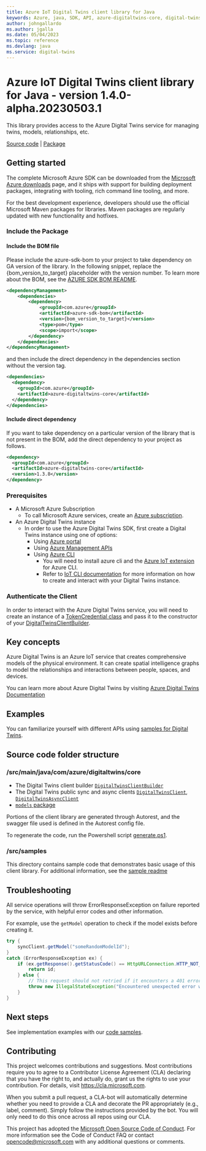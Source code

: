 ```yaml
---
title: Azure IoT Digital Twins client library for Java
keywords: Azure, java, SDK, API, azure-digitaltwins-core, digital-twins
author: johngallardo
ms.author: jgalla
ms.date: 05/04/2023
ms.topic: reference
ms.devlang: java
ms.service: digital-twins
---
```

# Azure IoT Digital Twins client library for Java - version 1.4.0-alpha.20230503.1 


This library provides access to the Azure Digital Twins service for managing twins, models, relationships, etc.

  [Source code][source] | [Package](https://search.maven.org/artifact/com.azure/azure-digitaltwins-core)

## Getting started

The complete Microsoft Azure SDK can be downloaded from the [Microsoft Azure downloads][microsoft_sdk_download] page, and it ships with support for building deployment packages, integrating with tooling, rich command line tooling, and more.

For the best development experience, developers should use the official Microsoft Maven packages for libraries. Maven packages are regularly updated with new functionality and hotfixes.

### Include the Package
#### Include the BOM file

Please include the azure-sdk-bom to your project to take dependency on GA version of the library. In the following snippet, replace the {bom_version_to_target} placeholder with the version number.
To learn more about the BOM, see the [AZURE SDK BOM README](https://github.com/Azure/azure-sdk-for-java/blob/main/sdk/boms/azure-sdk-bom/README.md).

```xml
<dependencyManagement>
    <dependencies>
        <dependency>
            <groupId>com.azure</groupId>
            <artifactId>azure-sdk-bom</artifactId>
            <version>{bom_version_to_target}</version>
            <type>pom</type>
            <scope>import</scope>
        </dependency>
    </dependencies>
</dependencyManagement>
```
and then include the direct dependency in the dependencies section without the version tag.

```xml
<dependencies>
  <dependency>
    <groupId>com.azure</groupId>
    <artifactId>azure-digitaltwins-core</artifactId>
  </dependency>
</dependencies>
```

#### Include direct dependency
If you want to take dependency on a particular version of the library that is not present in the BOM,
add the direct dependency to your project as follows.


[//]: # ({x-version-update-start;com.azure:azure-digitaltwins-core;current})

```xml
<dependency>
  <groupId>com.azure</groupId>
  <artifactId>azure-digitaltwins-core</artifactId>
  <version>1.3.8</version>
</dependency>
```

[//]: # ({x-version-update-end})

### Prerequisites

- A Microsoft Azure Subscription
  - To call Microsoft Azure services, create an [Azure subscription][azure_sub].
- An Azure Digital Twins instance
  - In order to use the Azure Digital Twins SDK, first create a Digital Twins instance using one of options:
    - Using [Azure portal][azure_portal]
    - Using [Azure Management APIs][azure_rest_api]
    - Using [Azure CLI][azure_cli]
      - You will need to install azure cli and the [Azure IoT extension][iot_cli_extension] for Azure CLI.
      - Refer to [IoT CLI documentation][iot_cli_doc] for more information on how to create and interact with your Digital Twins instance.

### Authenticate the Client

In order to interact with the Azure Digital Twins service, you will need to create an instance of a [TokenCredential class][token_credential] and pass it to the constructor of your [DigitalTwinsClientBuilder](https://github.com/Azure/azure-sdk-for-java/blob/main/sdk/digitaltwins/azure-digitaltwins-core/src/main/java/com/azure/digitaltwins/core/DigitalTwinsClientBuilder.java).

## Key concepts

Azure Digital Twins is an Azure IoT service that creates comprehensive models of the physical environment.
It can create spatial intelligence graphs to model the relationships and interactions between people, spaces, and devices.

You can learn more about Azure Digital Twins by visiting [Azure Digital Twins Documentation][digital_twins_documentation]

## Examples

You can familiarize yourself with different APIs using [samples for Digital Twins](https://github.com/Azure/azure-sdk-for-java/tree/main/sdk/digitaltwins/azure-digitaltwins-core/src/samples).

## Source code folder structure

### /src/main/java/com/azure/digitaltwins/core

- The Digital Twins client builder [`DigitalTwinsClientBuilder`](https://github.com/Azure/azure-sdk-for-java/blob/main/sdk/digitaltwins/azure-digitaltwins-core/src/main/java/com/azure/digitaltwins/core/DigitalTwinsClientBuilder.java)
- The Digital Twins public sync and async clients [`DigitalTwinsClient`](https://github.com/Azure/azure-sdk-for-java/blob/main/sdk/digitaltwins/azure-digitaltwins-core/src/main/java/com/azure/digitaltwins/core/DigitalTwinsClient.java), [`DigitalTwinsAsyncClient`](https://github.com/Azure/azure-sdk-for-java/blob/main/sdk/digitaltwins/azure-digitaltwins-core/src/main/java/com/azure/digitaltwins/core/DigitalTwinsAsyncClient.java)
- [`models` package](https://github.com/Azure/azure-sdk-for-java/tree/main/sdk/digitaltwins/azure-digitaltwins-core/src/main/java/com/azure/digitaltwins/core/models)

Portions of the client library are generated through Autorest, and the swagger file used is defined in the Autorest config file.

To regenerate the code, run the Powershell script [generate.ps1](https://github.com/Azure/azure-sdk-for-java/blob/main/sdk/digitaltwins/azure-digitaltwins-core/generate.ps1).

### /src/samples

This directory contains sample code that demonstrates basic usage of this client library. For additional information, 
see the [sample readme](https://github.com/Azure/azure-sdk-for-java/blob/main/sdk/digitaltwins/azure-digitaltwins-core/src/samples/README.md)

## Troubleshooting

All service operations will throw ErrorResponseException on failure reported by the service, with helpful error codes and other information.

For example, use the `getModel` operation to check if the model exists before creating it.

```java
try {
    syncClient.getModel("someRandomModelId");
}
catch (ErrorResponseException ex) {
    if (ex.getResponse().getStatusCode() == HttpURLConnection.HTTP_NOT_FOUND) {
        return id;
    } else {
        // This request should not retried if it encounters a 401 error, for instance
        throw new IllegalStateException("Encountered unexpected error while searching for unique id", ex);
    }
}
```

## Next steps

See implementation examples with our [code samples](https://github.com/Azure/azure-sdk-for-java/tree/main/sdk/digitaltwins/azure-digitaltwins-core/src/samples).

## Contributing

This project welcomes contributions and suggestions.
Most contributions require you to agree to a Contributor License Agreement (CLA) declaring that you have the right to, and actually do, grant us the rights to use your contribution.
For details, visit <https://cla.microsoft.com>.

When you submit a pull request, a CLA-bot will automatically determine whether you need to provide a CLA and decorate the PR appropriately (e.g., label, comment).
Simply follow the instructions provided by the bot.
You will only need to do this once across all repos using our CLA.

This project has adopted the [Microsoft Open Source Code of Conduct][code_of_conduct].
For more information see the Code of Conduct FAQ or contact opencode@microsoft.com with any additional questions or comments.

<!-- LINKS -->
[microsoft_sdk_download]: https://azure.microsoft.com/downloads/?sdk=java
[azure_cli]: /cli/azure
[azure_sub]: https://azure.microsoft.com/free/
[source]: https://github.com/Azure/azure-sdk-for-java/tree/main/sdk/digitaltwins/azure-digitaltwins-core
[code_of_conduct]: https://opensource.microsoft.com/codeofconduct/
[nuget]: https://www.nuget.org/
[azure_portal]: https://portal.azure.com/
[azure_rest_api]: /rest/api/azure/
[azure_core_library]: https://github.com/Azure/azure-sdk-for-java/tree/main/sdk/core/azure-core
[token_credential]: /java/api/com.azure.core.credential.tokencredential?view=azure-java-stable
[digital_twins_documentation]: /azure/digital-twins/
[azure_cli]: /cli/azure/install-azure-cli?view=azure-cli-latest
[iot_cli_extension]: https://github.com/Azure/azure-iot-cli-extension/releases
[iot_cli_doc]: /cli/azure/ext/azure-iot/dt?view=azure-cli-latest


